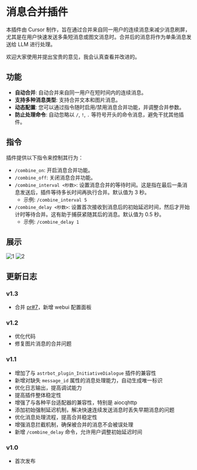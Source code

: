 # 消息合并插件

本插件由 Cursor 制作，旨在通过合并来自同一用户的连续消息来减少消息刷屏，尤其是在用户快速发送多条短消息或图文消息时。合并后的消息将作为单条消息发送给 LLM 进行处理。

欢迎大家使用并提出宝贵的意见，我会认真查看并改进的。

## 功能

- **自动合并**: 自动合并来自同一用户在短时间内的连续消息。
- **支持多种消息类型**: 支持合并文本和图片消息。
- **动态配置**: 您可以通过指令随时启用/禁用消息合并功能，并调整合并参数。
- **防止处理命令**: 自动忽略以 `/`, `!`, `.` 等符号开头的命令消息，避免干扰其他插件。

## 指令

插件提供以下指令来控制其行为：

- `/combine_on`: 开启消息合并功能。
- `/combine_off`: 关闭消息合并功能。
- `/combine_interval <秒数>`: 设置消息合并的等待时间。这是指在最后一条消息发送后，插件等待多长时间再执行合并。默认值为 3 秒。
  - 示例: `/combine_interval 5`
- `/combine_delay <秒数>`: 设置首次接收到消息后的初始延迟时间，然后才开始计时等待合并。这有助于捕获紧随其后的消息。默认值为 0.5 秒。
  - 示例: `/combine_delay 1`

## 展示
![1](https://fultal.qinyan.org/Snipaste_2025-05-03_19-11-43.png)
![2](https://fultal.qinyan.org/Snipaste_2025-05-03_19-13-00.png)


## 更新日志

### v1.3
- 合并 [pr#7](https://github.com/FreeDivers/astrbot_plugin_combine-messages/pull/7)，新增 webui 配置面板

### v1.2
- 优化代码
- 修复图片消息的合并问题

### v1.1
- 增加了与 `astrbot_plugin_InitiativeDialogue` 插件的兼容性
- 新增对缺失 `message_id` 属性的消息处理能力，自动生成唯一标识
- 优化日志输出，提高调试能力
- 提高插件整体稳定性
- 增强了与各种平台适配器的兼容性，特别是 aiocqhttp
- 添加初始强制延迟机制，解决快速连续发送消息时丢失早期消息的问题
- 优化消息处理流程，提高合并稳定性
- 增强消息拦截机制，确保被合并的消息不会被误处理
- 新增 `/combine_delay` 命令，允许用户调整初始延迟时间

### v1.0
- 首次发布


